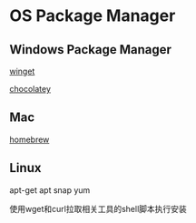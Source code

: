 # OS Package Manager

## Windows Package Manager
[winget](https://learn.microsoft.com/en-us/windows/package-manager/)

[chocolatey](https://chocolatey.org/)

## Mac
[homebrew](https://brew.sh/)

## Linux
apt-get
apt
snap
yum

使用wget和curl拉取相关工具的shell脚本执行安装

